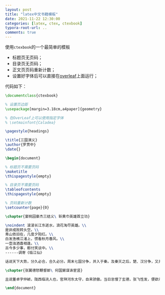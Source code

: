 ```yaml
---
layout: post
title: "latex中文书籍模板"
date: 2021-11-22 12:30:00
categories: [latex, ctex, ctexbook]
typora-root-url: ..
comments: true
---
```


使用`ctexbook`的一个最简单的模板

- 标题页无页码；
- 目录页无页码；
- 正文页页码重新计数；
- 设置好字体后可以直接在[overleaf](https://www.overleaf.com/)上面运行；

代码如下：

```latex
\documentclass{ctexbook}

% 设置页边距
\usepackage[margin=3.18cm,a4paper]{geometry}

% 在OverLeaf上可以使用指定字体
% \setmainfont{Caladea}

\pagestyle{headings}

\title{三国演义}
\author{罗贯中}
\date{}

\begin{document}

% 标题页不需要页码
\maketitle
\thispagestyle{empty}

% 目录页不需要页码
\tableofcontents
\thispagestyle{empty}

% 页码重新计数
\setcounter{page}{0}

\chapter{宴桃园豪杰三结义\ 斩黄巾英雄首立功}

\noindent 滚滚长江东逝水，浪花淘尽英雄。\\
是非成败转头空。\\
青山依旧在，几度夕阳红。\\
白发渔樵江渚上，惯看秋月春风。\\
一壶浊酒喜相逢。\\
古今多少事，都付笑谈中。\\
------调寄《临江仙》

话说天下大势，分久必合，合久必分。周末七国分争，并入于秦。及秦灭之后，楚、汉分争，又并入于汉。汉朝自高祖斩白蛇而起义，一统天下，后来光武中兴，传至献帝，遂分为三国。推其致乱之由，殆始于桓、灵二帝。桓帝禁锢善类，崇信宦官。及桓帝崩，灵帝即位，大将军窦武、太傅陈蕃共相辅佐。时有宦官曹节等弄权，窦武、陈蕃谋诛之，机事不密，反为所害，中涓自此愈横。

\chapter{张翼德怒鞭督邮\ 何国舅谋诛宦竖}

且说董卓字仲颖，陇西临洮人也，官拜河东太守，自来骄傲。当日怠慢了玄德，张飞性发，便欲杀之。

\end{document}

```
